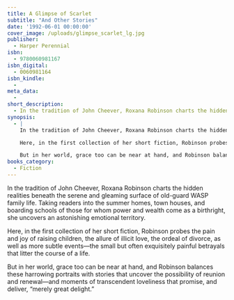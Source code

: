 ```yaml
---
title: A Glimpse of Scarlet
subtitle: "And Other Stories"
date: '1992-06-01 00:00:00'
cover_image: /uploads/glimpse_scarlet_lg.jpg
publisher:
  - Harper Perennial
isbn:
  - 9780060981167
isbn_digital:
  - 0060981164
isbn_kindle:
  -
meta_data:
  -
short_description:
  - In the tradition of John Cheever, Roxana Robinson charts the hidden realities beneath the serene and gleaming surface of old-guard WASP family life.
synopsis:
  - |
    In the tradition of John Cheever, Roxana Robinson charts the hidden realities beneath the serene and gleaming surface of old-guard WASP family life. Taking readers into the summer homes, town houses, and boarding schools of those for whom power and wealth come as a birthright, she uncovers an astonishing emotional territory.

    Here, in the first collection of her short fiction, Robinson probes the pain and joy of raising children, the allure of illicit love, the ordeal of divorce, as well as more subtle events—the small but often exquisitely painful betrayals that litter the course of a life.

    But in her world, grace too can be near at hand, and Robinson balances these harrowing portraits with stories that uncover the possibility of reunion and renewal—and moments of transcendent loveliness that promise, and deliver, “merely great delight.”
books_category:
  - Fiction
---
```

In the tradition of John Cheever, Roxana Robinson charts the hidden realities beneath the serene and gleaming surface of old-guard WASP family life. Taking readers into the summer homes, town houses, and boarding schools of those for whom power and wealth come as a birthright, she uncovers an astonishing emotional territory.

Here, in the first collection of her short fiction, Robinson probes the pain and joy of raising children, the allure of illicit love, the ordeal of divorce, as well as more subtle events—the small but often exquisitely painful betrayals that litter the course of a life.

But in her world, grace too can be near at hand, and Robinson balances these harrowing portraits with stories that uncover the possibility of reunion and renewal—and moments of transcendent loveliness that promise, and deliver, “merely great delight.”
